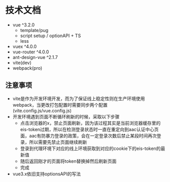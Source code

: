 # 技术文档

- vue ^3.2.0
  - template/pug
  - script setup / optionAPI + TS
  - less
- vuex ^4.0.0
- vue-router ^4.0.0
- ant-design-vue ^2.1.7
- vite(dev)
- webpack(pro)

## 注意事项
- vite是作为开发环境开发，而为了保证线上稳定性则在生产环境使用webpack，当更改打包配置时需要同步两个配置(vite.config.js/vue.config.js)
- 开发环境遇到页面不断循环刷新的时候，采取以下步骤
  - 点击浏览器的x，禁止页面刷新，因为该过程其实是当前浏览器缓存里的eis-token过期，所以在检测登录状态时一直在重定向到aac认证中心页面，aac有防暴力登录的政策，会在一定登录次数后禁止某段时间再次登录，所以需要先禁止页面继续刷新
  - 登录到代理环境下对应的线上环境获取到对应的cookie下的eis-token的最新值
  - 随后返回刚才的页面将token替换掉然后刷新页面
  - 完成
- vue3.x依旧支持optionsAPI的写法